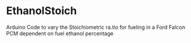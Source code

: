 # EthanolStoich
Arduino Code to vary the Stoichiometric ra.tio for fueling in a Ford Falcon PCM dependent on fuel ethanol percentage
